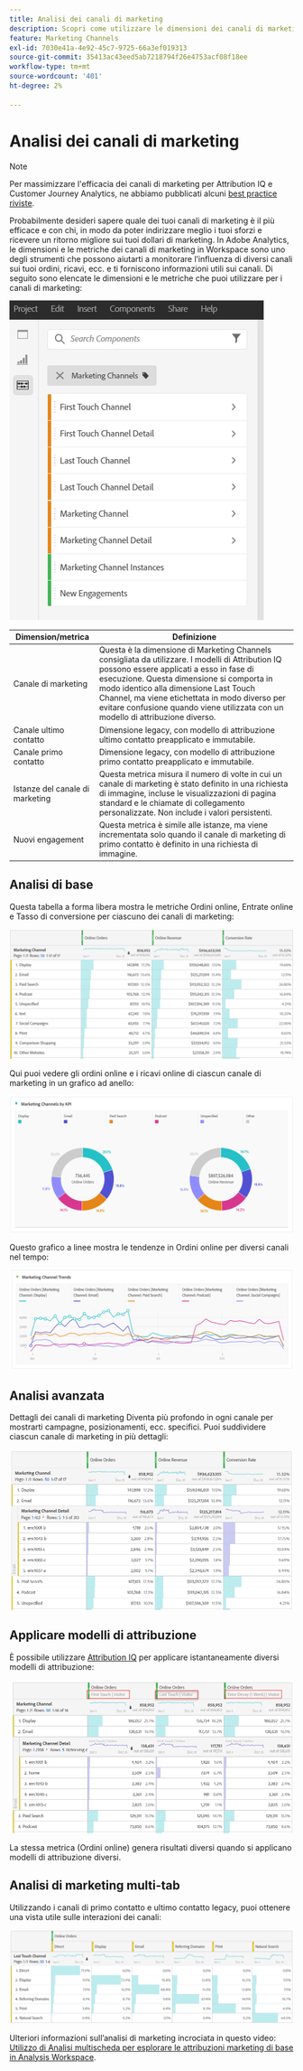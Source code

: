 ```yaml
---
title: Analisi dei canali di marketing
description: Scopri come utilizzare le dimensioni dei canali di marketing in Workspace.
feature: Marketing Channels
exl-id: 7030e41a-4e92-45c7-9725-66a3ef019313
source-git-commit: 35413ac43eed5ab7218794f26e4753acf08f18ee
workflow-type: tm+mt
source-wordcount: '401'
ht-degree: 2%

---
```


# Analisi dei canali di marketing

>[!NOTE]
>
>Per massimizzare l&#39;efficacia dei canali di marketing per Attribution IQ e Customer Journey Analytics, ne abbiamo pubblicati alcuni [best practice riviste](/help/components/c-marketing-channels/mchannel-best-practices.md).

Probabilmente desideri sapere quale dei tuoi canali di marketing è il più efficace e con chi, in modo da poter indirizzare meglio i tuoi sforzi e ricevere un ritorno migliore sui tuoi dollari di marketing. In Adobe Analytics, le dimensioni e le metriche dei canali di marketing in Workspace sono uno degli strumenti che possono aiutarti a monitorare l’influenza di diversi canali sui tuoi ordini, ricavi, ecc. e ti forniscono informazioni utili sui canali. Di seguito sono elencate le dimensioni e le metriche che puoi utilizzare per i canali di marketing:

![](assets/mc-dims.png)

| Dimension/metrica | Definizione |
| --- | --- |
| Canale di marketing | Questa è la dimensione di Marketing Channels consigliata da utilizzare. I modelli di Attribution IQ possono essere applicati a esso in fase di esecuzione. Questa dimensione si comporta in modo identico alla dimensione Last Touch Channel, ma viene etichettata in modo diverso per evitare confusione quando viene utilizzata con un modello di attribuzione diverso. |
| Canale ultimo contatto | Dimensione legacy, con modello di attribuzione ultimo contatto preapplicato e immutabile. |
| Canale primo contatto | Dimensione legacy, con modello di attribuzione primo contatto preapplicato e immutabile. |
| Istanze del canale di marketing | Questa metrica misura il numero di volte in cui un canale di marketing è stato definito in una richiesta di immagine, incluse le visualizzazioni di pagina standard e le chiamate di collegamento personalizzate. Non include i valori persistenti. |
| Nuovi engagement | Questa metrica è simile alle istanze, ma viene incrementata solo quando il canale di marketing di primo contatto è definito in una richiesta di immagine. |

## Analisi di base

Questa tabella a forma libera mostra le metriche Ordini online, Entrate online e Tasso di conversione per ciascuno dei canali di marketing:

![](assets/mc-viz1.png)

Qui puoi vedere gli ordini online e i ricavi online di ciascun canale di marketing in un grafico ad anello:

![](assets/mc-viz2.png)

Questo grafico a linee mostra le tendenze in Ordini online per diversi canali nel tempo:

![](assets/mc-viz3.png)

## Analisi avanzata

Dettagli dei canali di marketing Diventa più profondo in ogni canale per mostrarti campagne, posizionamenti, ecc. specifici. Puoi suddividere ciascun canale di marketing in più dettagli:

![](assets/mc-viz4.png)

## Applicare modelli di attribuzione

È possibile utilizzare [Attribution IQ](/help/analyze/analysis-workspace/attribution/overview.md) per applicare istantaneamente diversi modelli di attribuzione:

![](assets/mc-viz5.png)

La stessa metrica (Ordini online) genera risultati diversi quando si applicano modelli di attribuzione diversi.

## Analisi di marketing multi-tab

Utilizzando i canali di primo contatto e ultimo contatto legacy, puoi ottenere una vista utile sulle interazioni dei canali:

![](assets/mc-viz6.png)

Ulteriori informazioni sull’analisi di marketing incrociata in questo video: [Utilizzo di Analisi multischeda per esplorare le attribuzioni marketing di base in Analysis Workspace](https://experienceleague.adobe.com/docs/analytics-learn/tutorials/analysis-workspace/attribution-iq/using-cross-tab-analysis-to-explore-basic-marketing-attribution-in-analysis-workspace.html).

